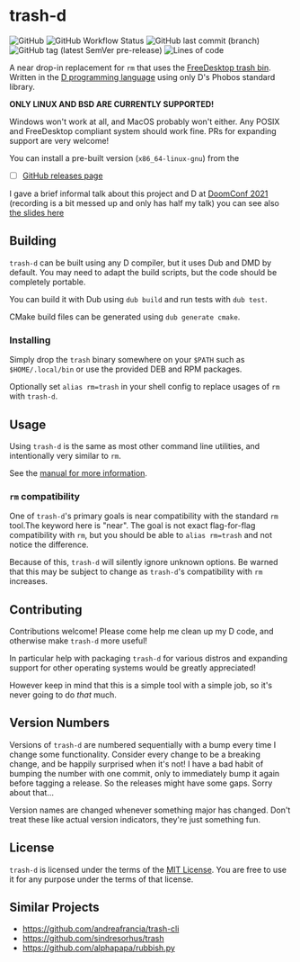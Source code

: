 # trash-d

![GitHub](https://img.shields.io/github/license/rushsteve1/trash-d)
![GitHub Workflow Status](https://img.shields.io/github/workflow/status/rushsteve1/trash-d/D)
![GitHub last commit (branch)](https://img.shields.io/github/last-commit/rushsteve1/trash-d/main)
![GitHub tag (latest SemVer pre-release)](https://img.shields.io/github/v/tag/rushsteve1/trash-d?label=version)
![Lines of code](https://img.shields.io/tokei/lines/github/rushsteve1/trash-d)

A near drop-in replacement for `rm` that uses the
[FreeDesktop trash bin](https://specifications.freedesktop.org/trash-spec/trashspec-latest.html).
Written in the [D programming language](https://dlang.org/)
using only D's Phobos standard library.

**ONLY LINUX AND BSD ARE CURRENTLY SUPPORTED!**

Windows won't work at all, and MacOS probably won't either.
Any POSIX and FreeDesktop compliant system should work fine.
PRs for expanding support are very welcome!

You can install a pre-built version (`x86_64-linux-gnu`) from the
  * [ ] [GitHub releases page](https://github.com/rushsteve1/trash-d/releases)

I gave a brief informal talk about this project and D at
[DoomConf 2021](https://doomconf.netlify.app/)
(recording is a bit messed up and only has half my talk) you can see also
[the slides here](https://doomconf.netlify.app/rushsteve1/trash-d)

## Building

`trash-d` can be built using any D compiler, but it uses Dub and DMD by default.
You may need to adapt the build scripts, but the code should be completely
portable.

You can build it with Dub using `dub build` and run tests with `dub test`.

CMake build files can be generated using `dub generate cmake`.

### Installing

Simply drop the `trash` binary somewhere on your `$PATH` such as
`$HOME/.local/bin` or use the provided DEB and RPM packages.

Optionally set `alias rm=trash` in your shell config to replace usages of `rm`
with `trash-d`.

## Usage

Using `trash-d` is the same as most other command line utilities, and
intentionally very similar to `rm`.

See the [manual for more information](./MANUAL.md).


### `rm` compatibility

One of `trash-d`'s primary goals is near compatibility with the standard `rm`
tool.The keyword here is "near". The goal is not exact flag-for-flag
compatibility with `rm`, but you should be able to `alias rm=trash` and not
notice the difference.

Because of this, `trash-d` will silently ignore unknown options.
Be warned that this may be subject to change as `trash-d`'s compatibility
with `rm` increases.

## Contributing

Contributions welcome! Please come help me clean up my D code, and otherwise
make `trash-d` more useful!

In particular help with packaging `trash-d` for various distros
and expanding support for other operating systems would be greatly appreciated!

However keep in mind that this is a simple tool with a simple job, so it's never
going to do *that* much.

## Version Numbers

Versions of `trash-d` are numbered sequentially with a bump every time I change
some functionality. Consider every change to be a breaking change, and be
happily surprised when it's not!
I have a bad habit of bumping the number with one commit, only to immediately
bump it again before tagging a release. So the releases might have some gaps.
Sorry about that...

Version names are changed whenever something major has changed. Don't treat
these like actual version indicators, they're just something fun.

## License

`trash-d` is licensed under the terms of the [MIT License](./LICENSE).
You are free to use it for any purpose under the terms of that license.

## Similar Projects

- https://github.com/andreafrancia/trash-cli
- https://github.com/sindresorhus/trash
- https://github.com/alphapapa/rubbish.py
